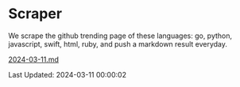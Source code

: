 # Scraper

We scrape the github trending page of these languages: go, python, javascript, swift, html, ruby, and push a markdown result everyday.

[2024-03-11.md](https://github.com/henson/Scraper/blob/master/2024-03-11.md)

Last Updated: 2024-03-11 00:00:02